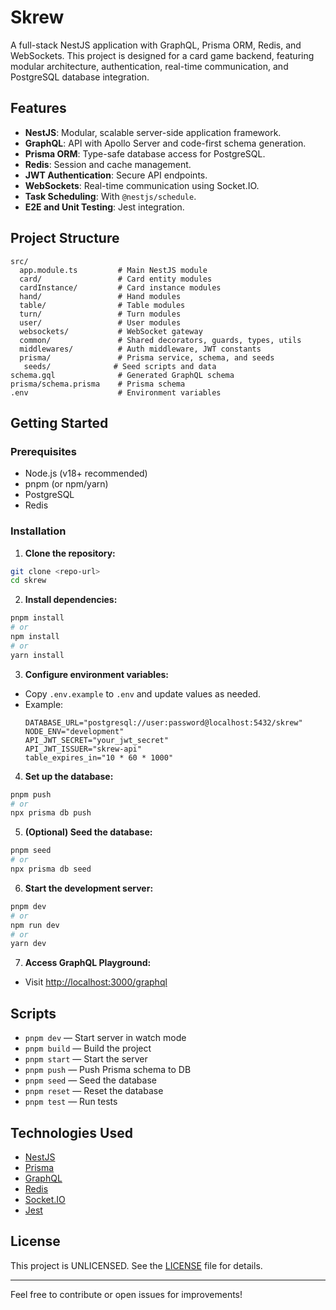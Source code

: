 # Skrew

A full-stack NestJS application with GraphQL, Prisma ORM, Redis, and WebSockets. This project is designed for a card game backend, featuring modular architecture, authentication, real-time communication, and PostgreSQL database integration.

## Features

- **NestJS**: Modular, scalable server-side application framework.
- **GraphQL**: API with Apollo Server and code-first schema generation.
- **Prisma ORM**: Type-safe database access for PostgreSQL.
- **Redis**: Session and cache management.
- **JWT Authentication**: Secure API endpoints.
- **WebSockets**: Real-time communication using Socket.IO.
- **Task Scheduling**: With `@nestjs/schedule`.
- **E2E and Unit Testing**: Jest integration.

## Project Structure

```
src/
  app.module.ts         # Main NestJS module
  card/                 # Card entity modules
  cardInstance/         # Card instance modules
  hand/                 # Hand modules
  table/                # Table modules
  turn/                 # Turn modules
  user/                 # User modules
  websockets/           # WebSocket gateway
  common/               # Shared decorators, guards, types, utils
  middlewares/          # Auth middleware, JWT constants
  prisma/               # Prisma service, schema, and seeds
   seeds/              # Seed scripts and data
schema.gql              # Generated GraphQL schema
prisma/schema.prisma    # Prisma schema
.env                    # Environment variables
```

## Getting Started

### Prerequisites

- Node.js (v18+ recommended)
- pnpm (or npm/yarn)
- PostgreSQL
- Redis

### Installation

1. **Clone the repository:**

```sh
git clone <repo-url>
cd skrew
```

2. **Install dependencies:**

```sh
pnpm install
# or
npm install
# or
yarn install
```

3. **Configure environment variables:**

- Copy `.env.example` to `.env` and update values as needed.
- Example:
  ```env
  DATABASE_URL="postgresql://user:password@localhost:5432/skrew"
  NODE_ENV="development"
  API_JWT_SECRET="your_jwt_secret"
  API_JWT_ISSUER="skrew-api"
  table_expires_in="10 * 60 * 1000"
  ```

4. **Set up the database:**

```sh
pnpm push
# or
npx prisma db push
```

5. **(Optional) Seed the database:**

```sh
pnpm seed
# or
npx prisma db seed
```

6. **Start the development server:**

```sh
pnpm dev
# or
npm run dev
# or
yarn dev
```

7. **Access GraphQL Playground:**

- Visit [http://localhost:3000/graphql](http://localhost:3000/graphql)

## Scripts

- `pnpm dev` — Start server in watch mode
- `pnpm build` — Build the project
- `pnpm start` — Start the server
- `pnpm push` — Push Prisma schema to DB
- `pnpm seed` — Seed the database
- `pnpm reset` — Reset the database
- `pnpm test` — Run tests

## Technologies Used

- [NestJS](https://nestjs.com/)
- [Prisma](https://www.prisma.io/)
- [GraphQL](https://graphql.org/)
- [Redis](https://redis.io/)
- [Socket.IO](https://socket.io/)
- [Jest](https://jestjs.io/)

## License

This project is UNLICENSED. See the [LICENSE](LICENSE) file for details.

---

Feel free to contribute or open issues for improvements!

